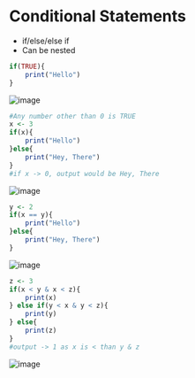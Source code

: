 # Conditional Statements
- if/else/else if
- Can be nested
```r
if(TRUE){
    print("Hello")
}
```
![image](https://user-images.githubusercontent.com/60386381/122733251-a2058780-d29a-11eb-959a-67a00dbf436d.png)
```r
#Any number other than 0 is TRUE
x <- 3
if(x){
    print("Hello")
}else{
    print("Hey, There")
}
#if x -> 0, output would be Hey, There
```
![image](https://user-images.githubusercontent.com/60386381/122733405-c5303700-d29a-11eb-8bad-49037c165c95.png)
```r
y <- 2
if(x == y){
    print("Hello")
}else{
    print("Hey, There")
} 
```
![image](https://user-images.githubusercontent.com/60386381/122733569-edb83100-d29a-11eb-809d-dd7ca6f01fe4.png)
```r
z <- 3
if(x < y & x < z){
    print(x)
} else if(y < x & y < z){
    print(y)
} else{
    print(z)
}
#output -> 1 as x is < than y & z
```
![image](https://user-images.githubusercontent.com/60386381/122733743-14766780-d29b-11eb-8928-36070a838425.png)